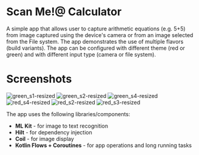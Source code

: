 # Scan Me!@ Calculator
A simple app that allows user to capture arithmetic equations (e.g. 5+5) from image captured using the device's camera or from an image selected from the File system.
The app demonstrates the use of multiple flavors (build variants). The app can be configured with different theme (red or green) and with different input type (camera or file system).

# Screenshots


![green_s1-resized](https://user-images.githubusercontent.com/33973124/188412394-1847d4f1-cbde-4e1c-9035-8f5f118162fa.png) 
![green_s2-resized](https://user-images.githubusercontent.com/33973124/188412712-a8c2d052-9531-4daa-88e7-f898008e1b51.png)
![green_s4-resized](https://user-images.githubusercontent.com/33973124/188412934-bc4453c5-801d-470b-8614-f9ce6524b84e.png)
![red_s4-resized](https://user-images.githubusercontent.com/33973124/188413142-97241590-602e-4d3d-ba82-2cc5b9438bcc.png)
![red_s2-resized](https://user-images.githubusercontent.com/33973124/188413282-7169b48f-8c57-42d0-9497-48f6dbe79116.png)
![red_s3-resized](https://user-images.githubusercontent.com/33973124/188413383-ffd25e8e-1bf9-42d6-a2e9-de3e651b4125.png)

The app uses the following libraries/components:
* **ML Kit** - for image to text recognition
* **Hilt** - for dependency injection
* **Coil** - for image display
* **Kotlin Flows + Coroutines** - for app operations and long running tasks

